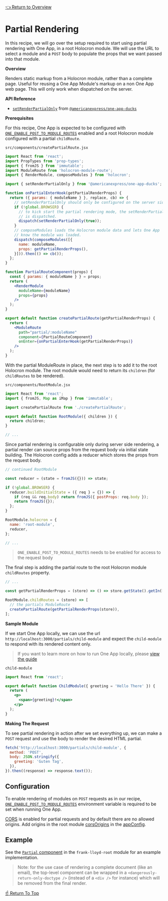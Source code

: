 <!--ONE-DOCS-HIDE start-->
[👈 Return to Overview](./README.md)
<!--ONE-DOCS-HIDE end-->

# Partial Rendering

In this recipe, we will go over the setup required to start using partial rendering with One App,
in a root Holocron module. We will use the URL to select a module and a `POST` body to populate
the props that we want passed into that module.

**Overview**

Renders static markup from a Holocron module, rather than a complete page. Useful for reusing a One
App Module's markup on a non One App web page. This will only work when dispatched on the server.

**API Reference**

* [`setRenderPartialOnly`](https://github.com/americanexpress/one-app-ducks#setrenderpartialonly) from [`@americanexpress/one-app-ducks`](https://github.com/americanexpress/one-app-ducks)

**Prerequisites**

For this recipe, One App is expected to be configured with [`ONE_ENABLE_POST_TO_MODULE_ROUTES`](../api/server/Environment-Variables.md#one_enable_post_to_module_routes) enabled and a root Holocron module configured with a partial `childRoute`.

`src/components/createPartialRoute.jsx`
```jsx
import React from 'react';
import PropTypes from 'prop-types';
import { fromJS } from 'immutable';
import ModuleRoute from 'holocron-module-route';
import { RenderModule, composeModules } from 'holocron';

import { setRenderPartialOnly } from '@americanexpress/one-app-ducks';

function onPartialEnterHook(getPartialRenderProps) {
  return ({ params: { moduleName } }, replace, cb) => {
    // setRenderPartialOnly should only be configured on the server side
    if (!global.BROWSER) {
      // to kick start the partial rendering mode, the setRenderPartialOnly action
      // is dispatched.
      dispatch(setRenderPartialOnly(true));
    }
    // composeModules loads the Holocron module data and lets One App
    // know the module was loaded.
    dispatch(composeModules([{
      name: moduleName,
      props: getPartialRenderProps(),
    }])).then(() => cb());
  };
}

function PartialRouteComponent(props) {
  const { params: { moduleName } } = props;
  return (
    <RenderModule
      moduleName={moduleName}
      props={props}
    />
  );
}

export default function createPartialRoute(getPartialRenderProps) {
  return (
    <ModuleRoute
      path="partial/:moduleName"
      component={PartialRouteComponent}
      onEnter={onPartialEnterHook(getPartialRenderProps)}
    />
  );
}
```

With the partial ModuleRoute in place, the next step is to add it to the root Holocron module.
The root module would need to return its `children` (for `childRoutes` to be rendered).

`src/components/RootModule.jsx`
```js
import React from 'react';
import { fromJS, Map as iMap } from 'immutable';

import createPartialRoute from './createPartialRoute';

export default function RootModule({ children }) {
  return children;
}

// ...
```

Since partial rendering is configurable only during server side rendering,
a partial render can source props from the request body via initial state building.
The Holocron config adds a reducer which stores the props from the request body.

```js
// continued RootModule

const reducer = (state = fromJS({})) => state;

if (!global.BROWSER) {
  reducer.buildInitialState = ({ req } = {}) => {
    if (req && req.body) return fromJS({ postProps: req.body });
    return fromJS({});
  };
}

RootModule.holocron = {
  name: 'root-module',
  reducer,
};

// ...
```
> `ONE_ENABLE_POST_TO_MODULE_ROUTES` needs to be enabled for access to the request body

The final step is adding the partial route to the root Holocron module `childRoutes` property.

```js
// ...

const getPartialRenderProps = (store) => () => store.getState().getIn(['modules', 'root-module', 'postProps'], iMap()).toJS();

RootModule.childRoutes = (store) => [
  // the partials ModuleRoute
  createPartialRoute(getPartialRenderProps(store)),
];
```

**Sample Module**

If we start One App locally, we can use the url `http://localhost:3000/partials/child-module`
and expect the `child-module` to respond with its rendered content only.

> If you want to learn more on how to run One App locally, please [view the guide](./Running-Existing-App-Locally.md)

`child-module`
```jsx
import React from 'react';

export default function ChildModule({ greeting = 'Hello There' }) {
  return (
    <p>
      <span>{greeting}!</span>
    </p>
  );
}
```

**Making The Request**

To see partial rendering in action after we set everything up, we can make a `POST`
request and use the body to render the desired HTML partial.

```js
fetch('http://localhost:3000/partials/child-module', {
  method: 'POST',
  body: JSON.stringify({
    greeting: 'Guten Tag',
  }),
}).then((response) => response.text());
```

## Configuration

To enable rendering of modules on `POST` requests as in our recipe,
[`ONE_ENABLE_POST_TO_MODULE_ROUTES`](../api/server/Environment-Variables.md#one_enable_post_to_module_routes)
environment variable is required to be set when running One App.

[CORS](https://developer.mozilla.org/en-US/docs/Web/HTTP/CORS) is enabled for partial requests and
by default there are no allowed origins.
Add origins in the root module [corsOrigins](../api/modules/App-Configuration.md#corsorigins) in
the [appConfig](../api/modules/App-Configuration.md).

## Example

See the [`Partial` component](../../prod-sample/sample-modules/frank-lloyd-root/0.0.2/src/components/Partial.jsx)
in the `frank-lloyd-root` module for an example implementation.

> Note: for the use case of rendering a complete document (like an email), the top-level component
> can be wrapped in a `<dangerously-return-only-doctype />` (instead of a `<div />` for instance)
> which will be removed from the final render.

[☝️ Return To Top](#partial-rendering)
